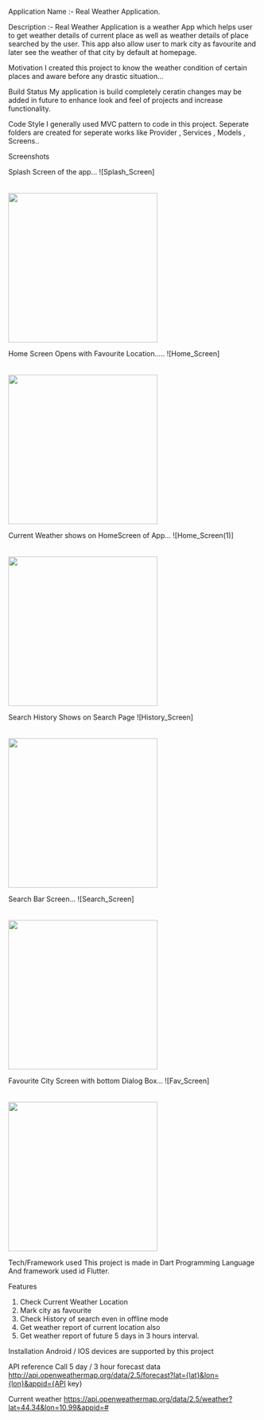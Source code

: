 Application Name :- Real Weather Application.

Description :- Real Weather Application is a weather App which helps user to get weather details of current place as well as weather details of place searched by the user.
This app also allow user to mark city as favourite and later see the weather of that city by default at homepage.

Motivation
I created this project to know the weather condition of certain places and aware before any drastic situation...

Build Status
My application is build completely ceratin changes may be added in future to enhance look and feel of projects and increase functionality.

Code Style
I generally used MVC pattern to code in this project. Seperate folders are created for seperate works like Provider , Services , Models , Screens..

Screenshots


Splash Screen of the app...
  ![Splash_Screen]
<br>
<br>
<br>
<img src='https://user-images.githubusercontent.com/90108900/222703704-bb75c1b5-7c0c-46fe-bcd9-972a9671f27a.jpeg' width='300' />

 Home Screen Opens with Favourite Location.....
![Home_Screen]
<br>
<br>
<br>
<img src='https://user-images.githubusercontent.com/90108900/222703743-4156eed7-4c4c-4c65-a142-bc601eea4a74.jpeg' width='300' />

Current Weather shows on HomeScreen of App...
![Home_Screen(1)]
<br>
<br>
<br>
<img src='https://user-images.githubusercontent.com/90108900/222703750-1afe2205-698e-4213-b516-f1f4e9beb676.jpeg' width='300' />

Search History Shows on Search Page
![History_Screen]
<br>
<br>
<br>
<img src='https://user-images.githubusercontent.com/90108900/222703765-4236f2ef-551a-46ed-8dda-db934ac271e3.jpeg' width='300' />

Search Bar Screen...
![Search_Screen]
<br>
<br>
<br>
<img src='https://user-images.githubusercontent.com/90108900/222703781-2e924c27-5d10-4cd0-82e8-0f7a19a6c276.jpeg' width='300' />

Favourite City Screen with bottom Dialog Box...
![Fav_Screen]
<br>
<br>
<br>
<img src='https://user-images.githubusercontent.com/90108900/222703790-3b5b3703-fdb2-4742-b481-aea29bfbac60.jpeg' width='300' />

Tech/Framework used
This project is made in Dart Programming Language And framework used id Flutter.

Features
1) Check Current Weather Location
2) Mark city as favourite
3) Check History of search even in offline mode
4) Get weather report of current location also
5) Get weather report of future 5 days in 3 hours interval.

Installation
Android / IOS devices are supported by this project

API reference
Call 5 day / 3 hour forecast data
http://api.openweathermap.org/data/2.5/forecast?lat={lat}&lon={lon}&appid={API key}

Current weather 
https://api.openweathermap.org/data/2.5/weather?lat=44.34&lon=10.99&appid=#





